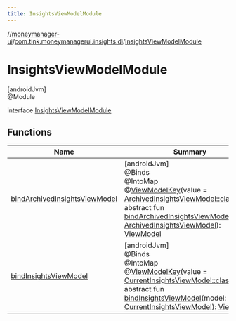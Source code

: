 ```yaml
---
title: InsightsViewModelModule
---
```

//[moneymanager-ui](../../../index.html)/[com.tink.moneymanagerui.insights.di](../index.html)/[InsightsViewModelModule](index.html)



# InsightsViewModelModule



[androidJvm]\
@Module



interface [InsightsViewModelModule](index.html)



## Functions


| Name | Summary |
|---|---|
| [bindArchivedInsightsViewModel](bind-archived-insights-view-model.html) | [androidJvm]<br>@Binds<br>@IntoMap<br>@[ViewModelKey](../../se.tink.android.di.viewmodel/-view-model-key/index.html)(value = [ArchivedInsightsViewModel::class](../../com.tink.moneymanagerui.insights/-archived-insights-view-model/index.html))<br>abstract fun [bindArchivedInsightsViewModel](bind-archived-insights-view-model.html)(model: [ArchivedInsightsViewModel](../../com.tink.moneymanagerui.insights/-archived-insights-view-model/index.html)): [ViewModel](https://developer.android.com/reference/kotlin/androidx/lifecycle/ViewModel.html) |
| [bindInsightsViewModel](bind-insights-view-model.html) | [androidJvm]<br>@Binds<br>@IntoMap<br>@[ViewModelKey](../../se.tink.android.di.viewmodel/-view-model-key/index.html)(value = [CurrentInsightsViewModel::class](../../com.tink.moneymanagerui.insights/-current-insights-view-model/index.html))<br>abstract fun [bindInsightsViewModel](bind-insights-view-model.html)(model: [CurrentInsightsViewModel](../../com.tink.moneymanagerui.insights/-current-insights-view-model/index.html)): [ViewModel](https://developer.android.com/reference/kotlin/androidx/lifecycle/ViewModel.html) |

